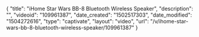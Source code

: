{
    "title": "iHome Star Wars BB-8 Bluetooth Wireless Speaker",
    "description": "",
    "videoid": "109961387",
    "date_created": "1502517303",
    "date_modified": "1504272616",
    "type": "captivate",
    "layout": "video",
    "url": "\/v\/ihome-star-wars-bb-8-bluetooth-wireless-speaker\/109961387"
}